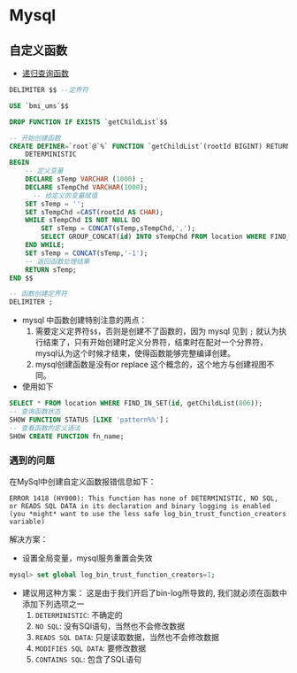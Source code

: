 # Mysql

## 自定义函数

- [递归查询函数](https://blog.csdn.net/acmain_chm/article/details/4142971)

```sql
DELIMITER $$ --定界符

USE `bmi_ums`$$

DROP FUNCTION IF EXISTS `getChildList`$$

-- 开始创建函数
CREATE DEFINER=`root`@`%` FUNCTION `getChildList`(rootId BIGINT) RETURNS VARCHAR(1000) CHARSET utf8mb4
    DETERMINISTIC
BEGIN
    -- 定义变量
    DECLARE sTemp VARCHAR (1000) ;
    DECLARE sTempChd VARCHAR(1000);
      -- 给定义的变量赋值
    SET sTemp = '';
    SET sTempChd =CAST(rootId AS CHAR);
    WHILE sTempChd IS NOT NULL DO
        SET sTemp = CONCAT(sTemp,sTempChd,',');
        SELECT GROUP_CONCAT(id) INTO sTempChd FROM location WHERE FIND_IN_SET(manager_id,sTempChd)>0;
    END WHILE;
    SET sTemp = CONCAT(sTemp,'-1');
    -- 返回函数处理结果
    RETURN sTemp;
END $$  

-- 函数创建定界符
DELIMITER ;
```

- mysql 中函数创建特别注意的两点：
  1. 需要定义定界符`$$`，否则是创建不了函数的，因为 mysql 见到 `;` 就认为执行结束了，只有开始创建时定义分界符，结束时在配对一个分界符，mysql认为这个时候才结束，使得函数能够完整编译创建。
  2. mysql创建函数是没有or replace 这个概念的，这个地方与创建视图不同。
- 使用如下

```sql
SELECT * FROM location WHERE FIND_IN_SET(id, getChildList(806));
-- 查询函数状态
SHOW FUNCTION STATUS [LIKE 'pattern%%']；
-- 查看函数的定义语法
SHOW CREATE FUNCTION fn_name;
```

### 遇到的问题

在MySql中创建自定义函数报错信息如下：

```err
ERROR 1418 (HY000): This function has none of DETERMINISTIC, NO SQL, or READS SQL DATA in its declaration and binary logging is enabled (you *might* want to use the less safe log_bin_trust_function_creators variable)
```

解决方案：

- 设置全局变量，mysql服务重置会失效

```sql
mysql> set global log_bin_trust_function_creators=1;
```

- 建议用这种方案： 这是由于我们开启了bin-log所导致的, 我们就必须在函数中添加下列选项之一
  1. `DETERMINISTIC`: 不确定的
  2. `NO SQL`: 没有SQl语句，当然也不会修改数据
  3. `READS SQL DATA`: 只是读取数据，当然也不会修改数据
  4. `MODIFIES SQL DATA`: 要修改数据
  5. `CONTAINS SQL`: 包含了SQL语句
